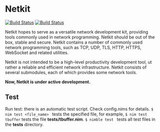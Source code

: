 Netkit 
==========

[![Build Status](https://travis-ci.org/iocrate/netkit.svg?branch=master)](https://travis-ci.org/iocrate/netkit)
[![Build Status](https://dev.azure.com/iocrate/netkit/_apis/build/status/iocrate.netkit?branchName=master)](https://dev.azure.com/iocrate/netkit/_build/latest?definitionId=1&branchName=master)

Netkit hopes to serve as a versatile network development kit, providing tools commonly used in network programming. Netkit should be out of the box, stable and secure. Netkit contains a number of commonly used network programming tools, such as TCP, UDP, TLS, HTTP, HTTPS, WebSocket and related utilities.

Netkit is not intended to be a high-level productivity development tool, ut rather a reliable and efficient network infrastructure. Netkit consists of several submodules, each of which provides some network tools.

**Now, Netkit is under active development.**

Test
---------

Run test: there is an automatic test script. Check config.nims for details. ``$ nim test <file_name> `` tests the specified file, for example, ``$ nim test tbuffer`` tests the file **tests/tbuffer.nim**. ``$ nimble test `` tests all test files in the **tests** directory.